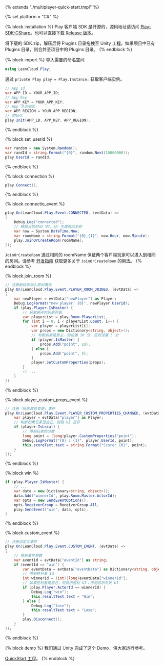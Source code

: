 {% extends "./multiplayer-quick-start.tmpl" %}

{% set platform = "C#" %}


{% block installation %}
Play 客户端 SDK 是开源的，源码地址请访问 [Play-SDK-CSharp](https://github.com/leancloud/Play-SDK-CSharp)。也可以直接下载 [Release 版本](https://github.com/leancloud/Play-SDK-CSharp/releases)。

将下载的 SDK.zip，解压后将 Plugins 目录拖拽至 Unity 工程。如果项目中已有 Plugins 目录，则合并至项目中的 Plugins 目录。
{% endblock %}



{% block import %}
导入需要的命名空间

```cs
using LeanCloud.Play;
```

通过 `private Play play = Play.Instance;` 获取客户端实例。

```cs
// App Id
var APP_ID = YOUR_APP_ID;
// App Key
var APP_KEY = YOUR_APP_KEY;
// App 节点地区
var APP_REGION = YOUR_APP_REGION;
// 初始化
play.Init(APP_ID, APP_KEY, APP_REGION);
```
{% endblock %}



{% block set_userid %}
```cs
var random = new System.Random();
var randId = string.Format("{0}", random.Next(10000000));
play.UserId = randId;
```
{% endblock %}



{% block connection %}
```cs
play.Connect();
```
{% endblock %}



{% block connectio_event %}
```cs
play.On(LeanCloud.Play.Event.CONNECTED, (evtData) =>
{
    Debug.Log("connected");
    // 根据当前时间（时，分）生成房间名称
    var now = System.DateTime.Now;
    var roomName = string.Format("{0}_{1}", now.Hour, now.Minute);
    play.JoinOrCreateRoom(roomName);
});
```

`JoinOrCreateRoom` 通过相同的 roomName 保证两个客户端玩家可以进入到相同的房间。请参考 [开发指南](multiplayer-csharp.html#创建房间) 获取更多关于 `JoinOrCreateRoom` 的用法。
{% endblock %}



{% block join_room %}
```cs
// 注册新玩家加入房间事件
play.On(LeanCloud.Play.Event.PLAYER_ROOM_JOINED, (evtData) =>
{
    var newPlayer = evtData["newPlayer"] as Player;
    Debug.LogFormat("new player: {0}", newPlayer.UserId);
    if (play.Player.IsMaster) {
        // 获取房间内玩家列表
        var playerList = play.Room.PlayerList;
        for (int i = 0; i < playerList.Count; i++) {
            var player = playerList[i];
            var props = new Dictionary<string, object>();
            // 判断如果是房主，则设置 10 分，否则设置 5 分
            if (player.IsMaster) {
                props.Add("point", 10);
            } else {
                props.Add("point", 5);
            }
            player.SetCustomProperties(props);
        }
        // ...
    }
})
```
{% endblock %}



{% block player_custom_props_event %}
```cs
// 注册「玩家属性变更」事件
play.On(LeanCloud.Play.Event.PLAYER_CUSTOM_PROPERTIES_CHANGED, (evtData) => {
    var player = evtData["player"] as Player;
    // 判断如果玩家是自己，则做 UI 显示
    if (player.IsLocal) {
        // 得到玩家的分数
        long point = (long)player.CustomProperties["point"];
        Debug.LogFormat("{0} : {1}", player.UserId, point);
        this.scoreText.text = string.Format("Score: {0}", point);
    }
});
```
{% endblock %}



{% block win %}
```cs
if (play.Player.IsMaster) {
    // ...
    var data = new Dictionary<string, object>();
    data.Add("winnerId", play.Room.Master.ActorId);
    var opts = new SendEventOptions();
    opts.ReceiverGroup = ReceiverGroup.All;
    play.SendEvent("win", data, opts);
}
```
{% endblock %}



{% block custom_event %}
```cs
// 注册自定义事件
play.On(LeanCloud.Play.Event.CUSTOM_EVENT, (evtData) =>
{
    // 得到事件参数
    var eventId = evtData["eventId"] as string;
    if (eventId == "win") {
        var eventData = evtData["eventData"] as Dictionary<string, object>;
        // 得到胜利者 Id
        int winnerId = (int)(long)eventData["winnerId"];
        // 如果胜利者是自己，则显示胜利 UI；否则显示失败 UI
        if (play.Player.ActorId == winnerId) {
            Debug.Log("win");
            this.resultText.text = "Win";
        } else {
            Debug.Log("lose");
            this.resultText.text = "Lose";
        }
        play.Disconnect();
    }
});
```
{% endblock %}



{% block demo %}
我们通过 Unity 完成了这个 Demo，供大家运行参考。

[QuickStart 工程](https://github.com/leancloud/Play-CSharp-Quick-Start)。
{% endblock %}
















